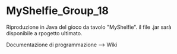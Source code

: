 # MyShelfie_Group_18

Riproduzione in Java del gioco da tavolo "MyShelfie".
il file .jar sarà disponibile a rpogetto ultimato.

Documentazione di programmazione --> Wiki

